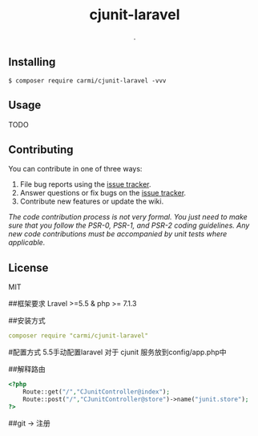 <h1 align="center"> cjunit-laravel </h1>

<p align="center"> .</p>


## Installing

```shell
$ composer require carmi/cjunit-laravel -vvv
```

## Usage

TODO

## Contributing

You can contribute in one of three ways:

1. File bug reports using the [issue tracker](https://github.com/carmi/cjunit-laravel/issues).
2. Answer questions or fix bugs on the [issue tracker](https://github.com/carmi/cjunit-laravel/issues).
3. Contribute new features or update the wiki.

_The code contribution process is not very formal. You just need to make sure that you follow the PSR-0, PSR-1, and PSR-2 coding guidelines. Any new code contributions must be accompanied by unit tests where applicable._

## License

MIT

##框架要求
Lravel >=5.5 & php >= 7.1.3

##安装方式
```yml
composer require "carmi/cjunit-laravel"
```

#配置方式
5.5手动配置laravel 对于 cjunit 服务放到config/app.php中

##解释路由
```php
<?php
    Route::get("/","CJunitController@index");
    Route::post("/","CJunitController@store")->name("junit.store");
?>
```

##git -> 注册